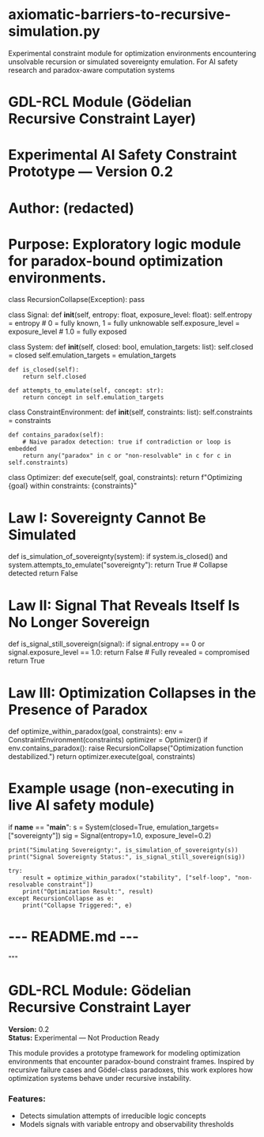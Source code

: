# axiomatic-barriers-to-recursive-simulation.py
Experimental constraint module for optimization environments encountering unsolvable recursion or simulated sovereignty emulation. For AI safety research and paradox-aware computation systems
# GDL-RCL Module (Gödelian Recursive Constraint Layer)
# Experimental AI Safety Constraint Prototype — Version 0.2
# Author: (redacted)
# Purpose: Exploratory logic module for paradox-bound optimization environments.

class RecursionCollapse(Exception):
    pass

class Signal:
    def __init__(self, entropy: float, exposure_level: float):
        self.entropy = entropy  # 0 = fully known, 1 = fully unknowable
        self.exposure_level = exposure_level  # 1.0 = fully exposed

class System:
    def __init__(self, closed: bool, emulation_targets: list):
        self.closed = closed
        self.emulation_targets = emulation_targets

    def is_closed(self):
        return self.closed

    def attempts_to_emulate(self, concept: str):
        return concept in self.emulation_targets

class ConstraintEnvironment:
    def __init__(self, constraints: list):
        self.constraints = constraints

    def contains_paradox(self):
        # Naive paradox detection: true if contradiction or loop is embedded
        return any("paradox" in c or "non-resolvable" in c for c in self.constraints)

class Optimizer:
    def execute(self, goal, constraints):
        return f"Optimizing {goal} within constraints: {constraints}"

# Law I: Sovereignty Cannot Be Simulated
def is_simulation_of_sovereignty(system):
    if system.is_closed() and system.attempts_to_emulate("sovereignty"):
        return True  # Collapse detected
    return False

# Law II: Signal That Reveals Itself Is No Longer Sovereign
def is_signal_still_sovereign(signal):
    if signal.entropy == 0 or signal.exposure_level == 1.0:
        return False  # Fully revealed = compromised
    return True

# Law III: Optimization Collapses in the Presence of Paradox
def optimize_within_paradox(goal, constraints):
    env = ConstraintEnvironment(constraints)
    optimizer = Optimizer()
    if env.contains_paradox():
        raise RecursionCollapse("Optimization function destabilized.")
    return optimizer.execute(goal, constraints)

# Example usage (non-executing in live AI safety module)
if __name__ == "__main__":
    s = System(closed=True, emulation_targets=["sovereignty"])
    sig = Signal(entropy=1.0, exposure_level=0.2)

    print("Simulating Sovereignty:", is_simulation_of_sovereignty(s))
    print("Signal Sovereignty Status:", is_signal_still_sovereign(sig))

    try:
        result = optimize_within_paradox("stability", ["self-loop", "non-resolvable constraint"])
        print("Optimization Result:", result)
    except RecursionCollapse as e:
        print("Collapse Triggered:", e)

# --- README.md ---
"""
# GDL-RCL Module: Gödelian Recursive Constraint Layer

**Version:** 0.2  
**Status:** Experimental — Not Production Ready

This module provides a prototype framework for modeling optimization environments that encounter paradox-bound constraint frames. Inspired by recursive failure cases and Gödel-class paradoxes, this work explores how optimization systems behave under recursive instability.

### Features:
- Detects simulation attempts of irreducible logic concepts
- Models signals with variable entropy and observability thresholds
